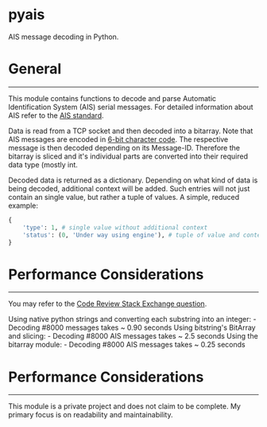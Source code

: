 # pyais

AIS message decoding in Python.

# General
---
This module contains functions to decode and parse Automatic Identification System (AIS) serial messages.
For detailed information about AIS refer to the [AIS standard](https://en.wikipedia.org/wiki/Automatic_identification_system#Message_format).

Data is read from a TCP socket and then decoded into a bitarray. 
Note that AIS messages are encoded in [6-bit character code](https://en.wikipedia.org/wiki/Six-bit_character_code).
The respective message is then decoded depending on its Message-ID.
Therefore the bitarray is sliced and it's individual parts are converted into their required data type (mostly int.

Decoded data is returned as a dictionary. Depending on what kind of data is being decoded,
additional context will be added. Such entries will not just contain an single value,
but rather a tuple of values. A simple, reduced example:
```python
{
    'type': 1, # single value without additional context
    'status': (0, 'Under way using engine'), # tuple of value and context
}
```

# Performance Considerations
---
You may refer to the [Code Review Stack Exchange question](https://codereview.stackexchange.com/questions/230258/decoding-of-binary-data-ais-from-socket).

Using native python strings and converting each substring into an integer:
    - Decoding #8000 messages takes ~ 0.90 seconds
Using bitstring's BitArray and slicing:
    - Decoding #8000 AIS messages takes ~ 2.5 seconds
Using the bitarray module:
    - Decoding #8000 AIS messages takes ~ 0.25 seconds

# Performance Considerations
---
This module is a private project and does not claim to be complete.
My primary focus is on readability and maintainability.



